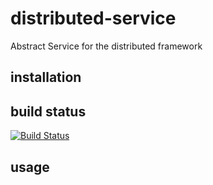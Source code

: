 # distributed-service

Abstract Service for the distributed framework

## installation



## build status

[![Build Status](https://travis-ci.org/eventEmitter/distributed-service.png?branch=master)](https://travis-ci.org/eventEmitter/distributed-service)


## usage